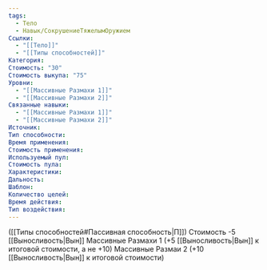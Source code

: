```yaml
---
tags:
  - Тело
  - Навык/СокрушениеТяжелымОружием
Ссылки:
  - "[[Тело]]"
  - "[[Типы способностей]]"
Категория: 
Стоимость: "30"
Стоимость выкупа: "75"
Уровни:
  - "[[Массивные Размахи 1]]"
  - "[[Массивные Размахи 2]]"
Связанные навыки:
  - "[[Массивные Размахи 1]]"
  - "[[Массивные Размахи 2]]"
Источник:
Тип способности:
Время применения:
Стоимость применения:
Используемый пул:
Стоимость пула:
Характеристики:
Дальность:
Шаблон:
Количество целей:
Время действия:
Тип воздействия:
---
```

([[Типы способностей#Пассивная способность|П]]) Стоимость -5 [[Выносливость|Вын]]
Массивные Размахи 1 (+5 [[Выносливость|Вын]] к итоговой стоимости, а не +10)
Массивные Размаи 2 (+10 [[Выносливость|Вын]] к итоговой стоимости)